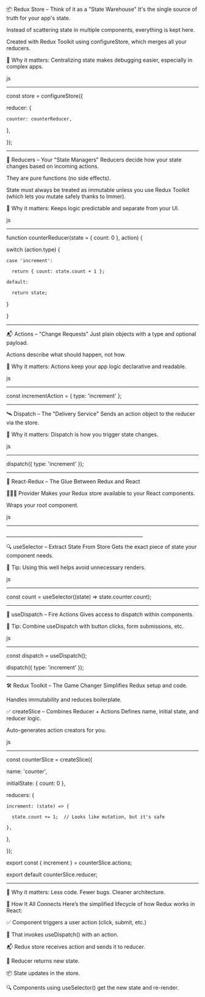 📦 Redux Store – Think of it as a "State Warehouse"
It's the single source of truth for your app's state.

Instead of scattering state in multiple components, everything is kept here.

Created with Redux Toolkit using configureStore, which merges all your reducers.

🧠 Why it matters: Centralizing state makes debugging easier, especially in complex apps.

js
________________________________
const store = configureStore({

  reducer: {
  
    counter: counterReducer,
    
  },
  
});
_______________________________
🧹 Reducers – Your "State Managers"
Reducers decide how your state changes based on incoming actions.

They are pure functions (no side effects).

State must always be treated as immutable unless you use Redux Toolkit (which lets you mutate safely thanks to Immer).

🧠 Why it matters: Keeps logic predictable and separate from your UI.

js
___________________________________________________
function counterReducer(state = { count: 0 }, action) {

  switch (action.type) {
  
    case 'increment':
    
      return { count: state.count + 1 };
      
    default:
    
      return state;
      
  }
  
}

__________________________________________________________

📬 Actions – "Change Requests"
Just plain objects with a type and optional payload.

Actions describe what should happen, not how.

🧠 Why it matters: Actions keep your app logic declarative and readable.

js
__________________________________________________________
const incrementAction = { type: 'increment' };
__________________________________________________________

🛰️ Dispatch – The "Delivery Service"
Sends an action object to the reducer via the store.

🧠 Why it matters: Dispatch is how you trigger state changes.

js
________________________________________________________
dispatch({ type: 'increment' });
________________________________________________________

🤝 React-Redux – The Glue Between Redux and React

👨‍👩‍👦 Provider
Makes your Redux store available to your React components.

Wraps your root component.

js
_______________________________________________________
<Provider store={store}>
  <App />
</Provider>
________________________________________________________
    
🔍 useSelector – Extract State From Store
Gets the exact piece of state your component needs.

🧠 Tip: Using this well helps avoid unnecessary renders.

js
____________________________________________________________________
const count = useSelector((state) => state.counter.count);
____________________________________________________________________

🚀 useDispatch – Fire Actions
Gives access to dispatch within components.

🧠 Tip: Combine useDispatch with button clicks, form submissions, etc.

js
__________________________________
const dispatch = useDispatch();

dispatch({ type: 'increment' });
__________________________________

🛠️ Redux Toolkit – The Game Changer
Simplifies Redux setup and code.

Handles immutability and reduces boilerplate.


✅ createSlice – Combines Reducer + Actions
Defines name, initial state, and reducer logic.

Auto-generates action creators for you.

js
______________________________________
const counterSlice = createSlice({

  name: 'counter',
  
  initialState: { count: 0 },
  
  reducers: {
  
    increment: (state) => {
    
      state.count += 1;  // Looks like mutation, but it's safe
      
    },
    
  },
  
});

export const { increment } = counterSlice.actions;

export default counterSlice.reducer;
________________________________________________________

🧠 Why it matters: Less code. Fewer bugs. Cleaner architecture.

🔗 How It All Connects
Here’s the simplified lifecycle of how Redux works in React:

✅ Component triggers a user action (click, submit, etc.)

🚀 That invokes useDispatch() with an action.

📬 Redux store receives action and sends it to reducer.

🔄 Reducer returns new state.

📦 State updates in the store.

🔍 Components using useSelector() get the new state and re-render.
